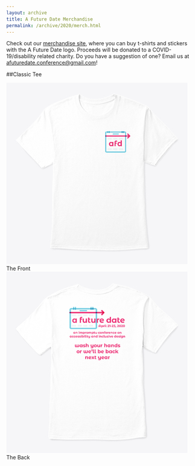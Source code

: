 ```yaml
---
layout: archive
title: A Future Date Merchandise
permalink: /archive/2020/merch.html
---
```


Check out our <a href="https://teespring.com/a-future-date">merchandise site</a>, where you can buy t-shirts and stickers with the A Future Date logo. Proceeds will be donated to a COVID-19/disability related charity. Do you have a suggestion of one? Email us at afuturedate.conference@gmail.com!



##Classic Tee
<div class="shirts">
	<div class="shirt">
		<a href="https://teespring.com/a-future-date?pid=2"><img src="/public/afd-tshirt-front.jpg" alt="The front of a white t-shirt with the abbreviated AFD logo on the pocket"></a>
		The Front
	</div>
	<div class="shirt">
		<a href="https://teespring.com/a-future-date?pid=2"><img src="/public/afd-tshirt-back.jpg" alt="The back of a white t-shirt with the full A Future Date logo, the dates April 21-23, 2020, and the words, an impromptu conference on accessibility and inclusive design. Wash your hands or we'll be back next year."></a>
		The Back
	</div>
</div>
